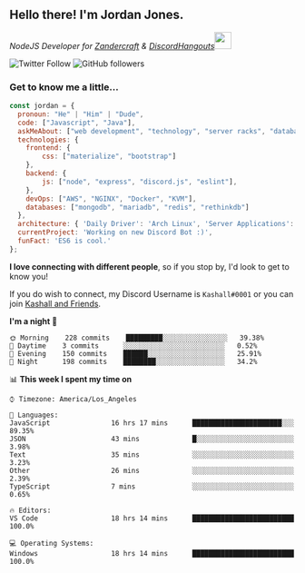 <h2> Hello there! I'm Jordan Jones.</h2>
<p><em>NodeJS Developer for <a href="https://github.com/Zandercraft">Zandercraft</a> & <a href="https://github.com/DiscordHangouts">DiscordHangouts</a><img src="https://media.giphy.com/media/WUlplcMpOCEmTGBtBW/giphy.gif" width="30"></em></p>

![Twitter Follow](https://img.shields.io/twitter/follow/kashalls?label=Follow)
![GitHub followers](https://img.shields.io/github/followers/kashalls?label=Follow&style=social)

### Get to know me a little...

```javascript
const jordan = {
  pronoun: "He" | "Him" | "Dude",
  code: ["Javascript", "Java"],
  askMeAbout: ["web development", "technology", "server racks", "databases"],
  technologies: {
    frontend: {
        css: ["materialize", "bootstrap"]
    },
    backend: {
        js: ["node", "express", "discord.js", "eslint"],
    },
    devOps: ["AWS", "NGINX", "Docker", "KVM"],
    databases: ["mongodb", "mariadb", "redis", "rethinkdb"]
  },
  architecture: { 'Daily Driver': 'Arch Linux', 'Server Applications': 'Ubuntu Focal' },
  currentProject: 'Working on new Discord Bot :)',
  funFact: 'ES6 is cool.'
};
```

<b>I love connecting with different people</b>, so if you stop by, I'd look to get to know you!

If you do wish to connect, my Discord Username is `Kashall#0001` or you can join <a href="https://discord.gg/Xv7WKN">Kashall and Friends</a>.

<!--START_SECTION:waka-->
**I'm a night 🦉** 

```text
🌞 Morning    228 commits    █████████░░░░░░░░░░░░░░░░   39.38% 
🌆 Daytime    3 commits      ░░░░░░░░░░░░░░░░░░░░░░░░░   0.52% 
🌃 Evening    150 commits    ██████░░░░░░░░░░░░░░░░░░░   25.91% 
🌙 Night      198 commits    ████████░░░░░░░░░░░░░░░░░   34.2%

```


📊 **This week I spent my time on** 

```text
⌚︎ Timezone: America/Los_Angeles

💬 Languages: 
JavaScript               16 hrs 17 mins      ██████████████████████░░░   89.35% 
JSON                     43 mins             █░░░░░░░░░░░░░░░░░░░░░░░░   3.98% 
Text                     35 mins             ░░░░░░░░░░░░░░░░░░░░░░░░░   3.23% 
Other                    26 mins             ░░░░░░░░░░░░░░░░░░░░░░░░░   2.39% 
TypeScript               7 mins              ░░░░░░░░░░░░░░░░░░░░░░░░░   0.65%

🔥 Editors: 
VS Code                  18 hrs 14 mins      █████████████████████████   100.0%

💻 Operating Systems: 
Windows                  18 hrs 14 mins      █████████████████████████   100.0%

```


<!--END_SECTION:waka-->

